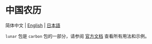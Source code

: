 # 中国农历

简体中文 | [English](README.md) | [日本語](README.ja.md)

`lunar` 包是 `carbon` 包的一部分，请参阅 [官方文档](https://carbon.go-pkg.com/zh/usage/calendar.html#chinese-lunar) 查看所有用法和示例。
